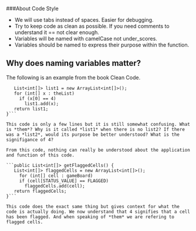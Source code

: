 ###About Code Style
 - We will use tabs instead of spaces. Easier for debugging.
 - Try to keep code as clean as possible. If you need comments to understand it ==  not clear enough.
 - Variables will be named with camelCase not under_scores.
 - Variables should be named to express their purpose within the function.
 
 ## Why does naming variables matter?
 The following is an example from the book Clean Code.
 
 ```public List<int[]> getThem() {
    List<int[]> list1 = new ArrayList<int[]>();
    for (int[] x : theList)
      if (x[0] == 4)
        list1.add(x);
    return list1;
 }```
 
 This code is only a few lines but it is still somewhat confusing. What is *them*? Why is it called *list1* when there is no list2? If there was a *list2*, would its purpose be better understood? What is the signifigance of 4? 
 
 From this code, nothing can really be understood about the application and function of this code.
 
 ```public List<int[]> getFlaggedCells() {
    List<int[]> flaggedCells = new ArrayList<int[]>();
      for (int[] cell : gameBoard)
      if (cell[STATUS_VALUE] == FLAGGED)
        flaggedCells.add(cell);
    return flaggedCells;
 }```
 
 This code does the exact same thing but gives context for what the code is actually doing. We now understand that 4 signifies that a cell has been flagged. And when speaking of *them* we are refering to flagged cells.
 
 
